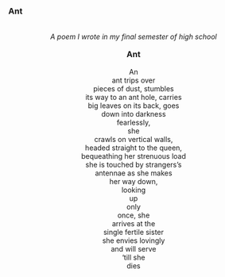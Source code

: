 ### Ant



<div style="text-align: center">
<br/><i>A poem I wrote in my final semester of high school</i><br/><br/>
<b style="font-size: 16px;">Ant</b><br/><br/>
             An<br/>
       ant trips over<br/>      
   pieces of dust, stumbles<br/>
its way to an ant hole, carries<br/>
  big leaves on its back, goes<br/>
      down into darkness<br/>
         fearlessly,<br/>
            she<br/>
   crawls on vertical walls,<br/>
  headed straight to the queen,<br/>
 bequeathing her strenuous load<br/>
  she is touched by strangers’s<br/>
     antennae as she makes<br/>
        her way down,<br/>
          looking<br/>
            up<br/>
           only<br/>
         once, she<br/>
       arrives at the<br/>
    single fertile sister<br/>
     she envies lovingly<br/>
       and will serve<br/>
         ‘till she<br/>
            dies<br/><br/>
</div>
